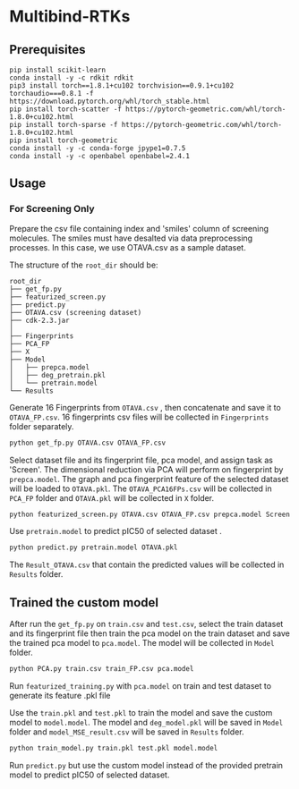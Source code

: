 # Multibind-RTKs
## Prerequisites
```
pip install scikit-learn
conda install -y -c rdkit rdkit
pip3 install torch==1.8.1+cu102 torchvision==0.9.1+cu102 torchaudio===0.8.1 -f https://download.pytorch.org/whl/torch_stable.html
pip install torch-scatter -f https://pytorch-geometric.com/whl/torch-1.8.0+cu102.html
pip install torch-sparse -f https://pytorch-geometric.com/whl/torch-1.8.0+cu102.html
pip install torch-geometric
conda install -y -c conda-forge jpype1=0.7.5
conda install -y -c openbabel openbabel=2.4.1
```
## Usage
### For Screening Only
Prepare the csv file containing index and 'smiles' column of screening molecules. The smiles must have desalted via data preprocessing processes. In this case, we use OTAVA.csv as a sample dataset.

The structure of the `root_dir` should be:
```
root_dir
├── get_fp.py
├── featurized_screen.py
├── predict.py
├── OTAVA.csv (screening dataset)
├── cdk-2.3.jar
│ 
├── Fingerprints
├── PCA_FP
├── X
├── Model
│   ├── prepca.model 
│   ├── deg_pretrain.pkl  
│   └── pretrain.model
└── Results
```
Generate 16 Fingerprints from ```OTAVA.csv``` , then concatenate and save it to ```OTAVA_FP.csv```. 16 fingerprints csv files will be collected in ```Fingerprints``` folder separately.

```bash
python get_fp.py OTAVA.csv OTAVA_FP.csv
```

Select dataset file and its fingerprint file, pca model, and assign task as 'Screen'. The dimensional reduction via PCA will perform on fingerprint by ```prepca.model```.
The graph and pca fingerprint feature of the selected dataset will be loaded to ```OTAVA.pkl```.
The ```OTAVA_PCA16FPs.csv``` will be collected in ```PCA_FP``` folder and ```OTAVA.pkl``` will be collected in ```X``` folder.

```bash
python featurized_screen.py OTAVA.csv OTAVA_FP.csv prepca.model Screen
```
Use ```pretrain.model``` to predict pIC50 of selected dataset .

```bash
python predict.py pretrain.model OTAVA.pkl
```
The ```Result_OTAVA.csv``` that contain the predicted values will be collected in ```Results``` folder.
 
## Trained the custom model
After run the ```get_fp.py``` on ```train.csv``` and ```test.csv```, select the train dataset and its fingerprint file then train the pca model on the train dataset and save the trained pca model to ```pca.model```. The model will be collected in ```Model``` folder.

```bash
python PCA.py train.csv train_FP.csv pca.model
```

Run ```featurized_training.py``` with ```pca.model``` on train and test dataset to generate its feature .pkl file 

Use the ```train.pkl``` and ```test.pkl``` to train the model and save the custom model to ```model.model```. The model and ```deg_model.pkl``` will be saved in ```Model``` folder and ```model_MSE_result.csv``` will be saved in ```Results``` folder. 

```bash
python train_model.py train.pkl test.pkl model.model
```
Run ```predict.py``` but use the custom model instead of the provided pretrain model to predict pIC50 of selected dataset.

